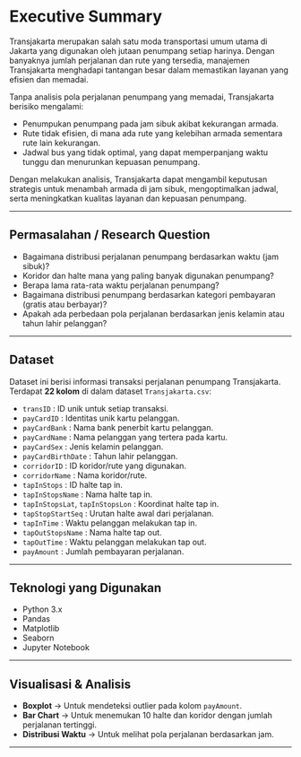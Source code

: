 # Executive Summary
Transjakarta merupakan salah satu moda transportasi umum utama di Jakarta yang digunakan oleh jutaan penumpang setiap harinya. 
Dengan banyaknya jumlah perjalanan dan rute yang tersedia, manajemen Transjakarta menghadapi tantangan besar dalam memastikan layanan yang efisien dan memadai.

Tanpa analisis pola perjalanan penumpang yang memadai, Transjakarta berisiko mengalami:
- Penumpukan penumpang pada jam sibuk akibat kekurangan armada.
- Rute tidak efisien, di mana ada rute yang kelebihan armada sementara rute lain kekurangan.
- Jadwal bus yang tidak optimal, yang dapat memperpanjang waktu tunggu dan menurunkan kepuasan penumpang.

Dengan melakukan analisis, Transjakarta dapat mengambil keputusan strategis untuk menambah armada di jam sibuk, mengoptimalkan jadwal, serta meningkatkan kualitas layanan dan kepuasan penumpang.

---

## Permasalahan / Research Question
- Bagaimana distribusi perjalanan penumpang berdasarkan waktu (jam sibuk)?
- Koridor dan halte mana yang paling banyak digunakan penumpang?
- Berapa lama rata-rata waktu perjalanan penumpang?
- Bagaimana distribusi penumpang berdasarkan kategori pembayaran (gratis atau berbayar)?
- Apakah ada perbedaan pola perjalanan berdasarkan jenis kelamin atau tahun lahir pelanggan?

---

## Dataset
Dataset ini berisi informasi transaksi perjalanan penumpang Transjakarta.
Terdapat **22 kolom** di dalam dataset `Transjakarta.csv`:
- `transID` : ID unik untuk setiap transaksi.
- `payCardID` : Identitas unik kartu pelanggan.
- `payCardBank` : Nama bank penerbit kartu pelanggan.
- `payCardName` : Nama pelanggan yang tertera pada kartu.
- `payCardSex` : Jenis kelamin pelanggan.
- `payCardBirthDate` : Tahun lahir pelanggan.
- `corridorID` : ID koridor/rute yang digunakan.
- `corridorName` : Nama koridor/rute.
- `tapInStops` : ID halte tap in.
- `tapInStopsName` : Nama halte tap in.
- `tapInStopsLat`, `tapInStopsLon` : Koordinat halte tap in.
- `tapStopStartSeq` : Urutan halte awal dari perjalanan.
- `tapInTime` : Waktu pelanggan melakukan tap in.
- `tapOutStopsName` : Nama halte tap out.
- `tapOutTime` : Waktu pelanggan melakukan tap out.
- `payAmount` : Jumlah pembayaran perjalanan.

---

## Teknologi yang Digunakan
- Python 3.x
- Pandas
- Matplotlib
- Seaborn
- Jupyter Notebook

---

## Visualisasi & Analisis
- **Boxplot** → Untuk mendeteksi outlier pada kolom `payAmount`.
- **Bar Chart** → Untuk menemukan 10 halte dan koridor dengan jumlah perjalanan tertinggi.
- **Distribusi Waktu** → Untuk melihat pola perjalanan berdasarkan jam.

---


